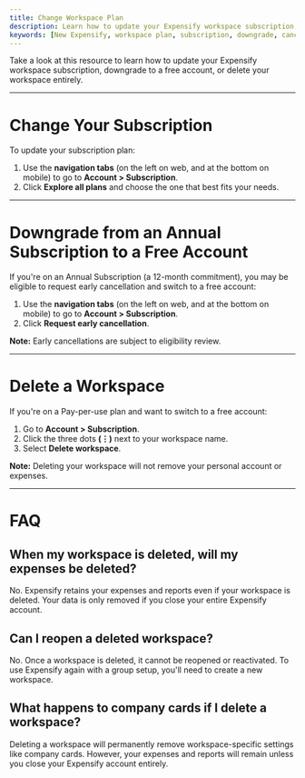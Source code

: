 ```yaml
---
title: Change Workspace Plan
description: Learn how to update your Expensify workspace subscription, downgrade to a free account, or delete your workspace with step-by-step instructions.
keywords: [New Expensify, workspace plan, subscription, downgrade, cancel subscription, delete workspace]
---
```


Take a look at this resource to learn how to update your Expensify workspace subscription, downgrade to a free account, or delete your workspace entirely.

---

# Change Your Subscription

To update your subscription plan:

1. Use the **navigation tabs** (on the left on web, and at the bottom on mobile) to go to **Account > Subscription**.
2. Click **Explore all plans** and choose the one that best fits your needs.

---

# Downgrade from an Annual Subscription to a Free Account

If you're on an Annual Subscription (a 12-month commitment), you may be eligible to request early cancellation and switch to a free account:

1. Use the **navigation tabs** (on the left on web, and at the bottom on mobile) to go to **Account > Subscription**.
2. Click **Request early cancellation**.

**Note:** Early cancellations are subject to eligibility review.

---

# Delete a Workspace

If you're on a Pay-per-use plan and want to switch to a free account:

1. Go to **Account > Subscription**.
2. Click the three dots **(⋮)** next to your workspace name.
3. Select **Delete workspace**.

**Note:** Deleting your workspace will not remove your personal account or expenses.

---

# FAQ

## When my workspace is deleted, will my expenses be deleted?

No. Expensify retains your expenses and reports even if your workspace is deleted. Your data is only removed if you close your entire Expensify account.

## Can I reopen a deleted workspace?

No. Once a workspace is deleted, it cannot be reopened or reactivated. To use Expensify again with a group setup, you'll need to create a new workspace.

## What happens to company cards if I delete a workspace?

Deleting a workspace will permanently remove workspace-specific settings like company cards. However, your expenses and reports will remain unless you close your Expensify account entirely.


